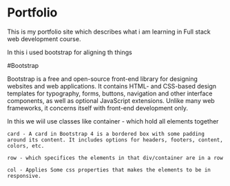 # Portfolio

This is my portfolio site which describes what i am learning in Full stack web development course.

In this i used  bootstrap  for aligning th things

#Bootstrap

Bootstrap is a free and open-source front-end library for designing websites and web applications. It contains HTML- and CSS-based design templates for typography, forms, buttons, navigation and other interface components, as well as optional JavaScript extensions. Unlike many web frameworks, it concerns itself with front-end development only.

In this we wiil use classes like
    container - which hold all elements together
    
    card - A card in Bootstrap 4 is a bordered box with some padding around its content. It includes options for headers, footers, content, colors, etc.

    row - which specifices the elements in that div/container are in a row

    col - Applies Some css properties that makes the elements to be in responsive. 